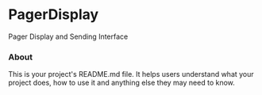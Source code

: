 PagerDisplay
============

Pager Display and Sending Interface

### About

This is your project's README.md file. It helps users understand what your
project does, how to use it and anything else they may need to know.
